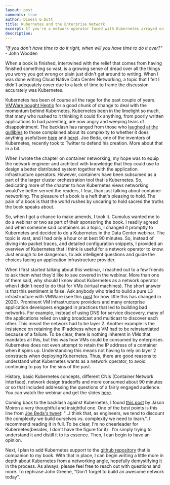 ```yaml
---
layout: post
comments: true
author: Dinesh G Dutt
title: Kubernetes and the Enterprise Network
excerpt: If you're a network operator faced with Kubernetes arrayed on the other side, what do you do?
description: 
---
```

_"If you don't have time to do it right, when will you have time to do it over?"_   - John Wooden

When a book is finished, intertwined with the relief that comes from having finished something so vast, is a growing sense of dread over all the things you worry you got wrong or plain just didn't get around to writing. When I was done writing Cloud Native Data Center Networking, a topic that I felt I didn't adequately cover due to a lack of time to frame the discussion accurately was Kubernetes. 

Kubernetes has been of course all the rage for the past couple of years. [VMWare bought Heptio](https://www.sdxcentral.com/articles/news/vmware-paid-550m-for-heptio-to-boost-its-kubernetes-portfolio/2018/12/) for a good chunk of change to deal with the momentum behind Kubernetes. Kubernetes been in the limelight so much, that many who rushed to it thinking it could fix anything, from poorly written applications to bad parenting, are now angry and weeping tears of disappointment. The backlash has ranged from those who [laughed at the gullibles](https://twitter.com/ioshints/status/1230007735288311808) to those complained about its complexity to whether it does anything useful(see [here](https://twitter.com/krisnova/status/994242908315312129) and [here](https://twitter.com/PaulDJohnston/status/1227247980907921409)). Joe Beda, one of the inventors of Kubernetes, recently took to Twitter to defend his creation. More about that in a bit.

When I wrote the chapter on container networking, my hope was to equip the network engineer and architect with knowledge that they could use to design a better distributed system together with the application infrastructure operators. However, containers have been subsumed as a part of the larger cluster orchestration tool that is Kubernetes. So, dedicating more of the chapter to how Kubernetes views networking would've better served the readers, I fear, than just talking about container networking. The pleasure of a book is a heft that's pleasing to hold. The pain of a book is that the world rushes by uncaring to hold sacred the truths the book speaks about. 

So, when I got a chance to make amends, I took it. Cumulus wanted me to do a webinar or two as part of their sponsoring the book. I readily agreed and when someone said containers as a topic, I changed it promptly to Kubernetes and decided to do a Kubernetes in the Data Center webinar. The topic is vast, and I had only a hour or at best 90 minutes. So, instead of diving into packet traces, and detailed configuration snippets, I provided an overview of Kubernetes that I think is useful for a network operator to know. Just enough to be dangerous, to ask intelligent questions and guide the choices facing an application infrastructure provider.

When I first started talking about this webinar, I reached out to a few friends to ask them what they'd like to see covered in the webinar. More than one of them said, why should I know about Kubernetes as a network operator when I didn't need to do that for VMs (virtual machines). The short answer is that this sentiment is false. Ask anybody who tried to build a pure L3 infrastructure with VMWare (see this [post](https://blog.ipspace.net/2020/02/do-we-need-complex-data-center-switches.html) for how little this has changed in 2020). Prominent VM infrastructure providers and many enterprise application developers engaged in practices that led to building bad networks. For example, instead of using DNS for service discovery, many of the applications relied on using broadcast and multicast to discover each other. This meant the network had to be layer 2. Another example is the insistence on retaining the IP address when a VM had to be reinstantiated because of a failure. To be clear, there is nothing inherent in VMs that mandates all this, but this was how VMs could be consumed by enterprises. Kubernetes does not even attempt to retain the IP address of a container when it spins up. Understanding this means not having to rely on layer 2 constructs when deploying Kubernetes. Thus, there are good reasons to understand what Kubernetes wants as a network operator, to avoid continuing to pay for the sins of the past.

History, basic Kubernetes concepts, different CNIs (Container Network Interface), network design tradeoffs and more consumed about 90 minutes or so that included addressing the questions of a fairly engaged audience. You can watch the webinar and get the slides [here](https://utm.io/usE2).

Coming back to the backlash against Kubernetes, I found [this post](http://jmoiron.net/blog/is-k8s-too-complicated/) by Jason Moiron a very thoughtful and insightful one. One of the best points is this line from [Joe Beda's tweet](https://twitter.com/jbeda/status/993978918196531200): "...I think that, as engineers, we tend to discount the complexity we build ourselves vs. complexity we need to learn.". I recommend reading it in full. To be clear, I'm no cheerleader for Kubernetes(besides, I don't have the figure for it) . I'm simply trying to understand it and distill it to its essence. Then, I can begin to have an opinion.

Next, I plan to add Kubernetes support to the [github repository](https://github.com/ddutt/cloud-native-data-center-networking) that is companion to my book. With that in place, I can begin writing a little more in depth about Kubernetes from a networking angle, hopefully demystifying it in the process. As always, please feel free to reach out with questions and more. To rephrase John Greene, "Don't forget to build an awesome network today".
